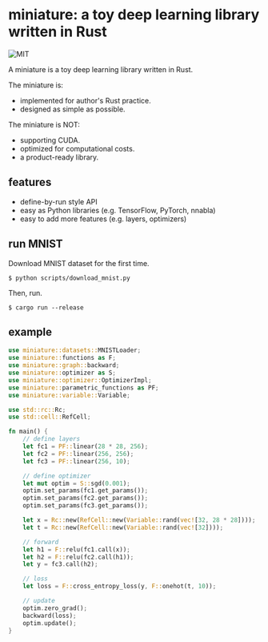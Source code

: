 # miniature: a toy deep learning library written in Rust
![MIT](https://img.shields.io/badge/license-MIT-blue)

A miniature is a toy deep learning library written in Rust.

The miniature is:
- implemented for author's Rust practice.
- designed as simple as possible.

The miniature is NOT:
- supporting CUDA.
- optimized for computational costs.
- a product-ready library.

## features
- define-by-run style API
- easy as Python libraries (e.g. TensorFlow, PyTorch, nnabla)
- easy to add more features (e.g. layers, optimizers)

## run MNIST
Download MNIST dataset for the first time.
```
$ python scripts/download_mnist.py
```

Then, run.
```
$ cargo run --release
```


## example
```rs
use miniature::datasets::MNISTLoader;
use miniature::functions as F;
use miniature::graph::backward;
use miniature::optimizer as S;
use miniature::optimizer::OptimizerImpl;
use miniature::parametric_functions as PF;
use miniature::variable::Variable;

use std::rc::Rc;
use std::cell::RefCell;

fn main() {
    // define layers
    let fc1 = PF::linear(28 * 28, 256);
    let fc2 = PF::linear(256, 256);
    let fc3 = PF::linear(256, 10);

    // define optimizer
    let mut optim = S::sgd(0.001);
    optim.set_params(fc1.get_params());
    optim.set_params(fc2.get_params());
    optim.set_params(fc3.get_params());

    let x = Rc::new(RefCell::new(Variable::rand(vec![32, 28 * 28])));
    let t = Rc::new(RefCell::new(Variable::rand(vec![32])));

    // forward
    let h1 = F::relu(fc1.call(x));
    let h2 = F::relu(fc2.call(h1));
    let y = fc3.call(h2);

    // loss
    let loss = F::cross_entropy_loss(y, F::onehot(t, 10));

    // update
    optim.zero_grad();
    backward(loss);
    optim.update();
}
```
